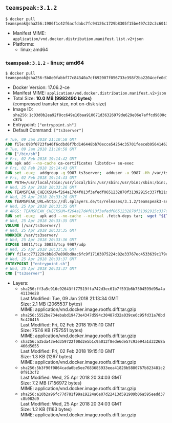 ## `teamspeak:3.1.2`

```console
$ docker pull teamspeak@sha256:1986f1c42f6acfdabc7fc94126c1729b8305f15be497c32c3c6013921a36590e
```

-	Manifest MIME: `application/vnd.docker.distribution.manifest.list.v2+json`
-	Platforms:
	-	linux; amd64

### `teamspeak:3.1.2` - linux; amd64

```console
$ docker pull teamspeak@sha256:5b8e0fabbf77c84340a7cf692007f056733e398f2ba2204cefe0d1ee6bcb52ce
```

-	Docker Version: 17.06.2-ce
-	Manifest MIME: `application/vnd.docker.distribution.manifest.v2+json`
-	Total Size: **10.0 MB (9982490 bytes)**  
	(compressed transfer size, not on-disk size)
-	Image ID: `sha256:1c03d0b2ea92f8cc649e16baa910671d36326979de629e06e7affcd9600cc87b`
-	Entrypoint: `["entrypoint.sh"]`
-	Default Command: `["ts3server"]`

```dockerfile
# Tue, 09 Jan 2018 21:10:58 GMT
ADD file:093f0723fa46f6cdbd6f7bd146448bb70ecce54254c35701feeceb956414622f in / 
# Tue, 09 Jan 2018 21:10:58 GMT
CMD ["/bin/sh"]
# Fri, 02 Feb 2018 19:14:42 GMT
RUN apk add --no-cache ca-certificates libstdc++ su-exec
# Fri, 02 Feb 2018 19:14:43 GMT
RUN set -eux;  addgroup -g 9987 ts3server;  adduser -u 9987 -Hh /var/ts3server -G ts3server -s /sbin/nologin -D ts3server;  mkdir -p /var/ts3server /var/run/ts3server;  chown ts3server:ts3server /var/ts3server /var/run/ts3server;  chmod 777 /var/ts3server /var/run/ts3server
# Fri, 02 Feb 2018 19:14:43 GMT
ENV PATH=/usr/local/sbin:/usr/local/bin:/usr/sbin:/usr/bin:/sbin:/bin:/opt/ts3server
# Wed, 25 Apr 2018 20:33:26 GMT
ARG TEAMSPEAK_CHECKSUM=f264a17d4f013f3afedf0651232870f31392915c337fb21d1b81497f78cee4c7
# Wed, 25 Apr 2018 20:33:26 GMT
ARG TEAMSPEAK_URL=http://dl.4players.de/ts/releases/3.1.2/teamspeak3-server_linux_alpine-3.1.2.tar.bz2
# Wed, 25 Apr 2018 20:33:35 GMT
# ARGS: TEAMSPEAK_CHECKSUM=f264a17d4f013f3afedf0651232870f31392915c337fb21d1b81497f78cee4c7 TEAMSPEAK_URL=http://dl.4players.de/ts/releases/3.1.2/teamspeak3-server_linux_alpine-3.1.2.tar.bz2
RUN set -eux;  apk add --no-cache --virtual .fetch-deps tar;  wget "${TEAMSPEAK_URL}" -O server.tar.bz2;  echo "${TEAMSPEAK_CHECKSUM} *server.tar.bz2" | sha256sum -c -;  mkdir -p /opt/ts3server;  tar -xf server.tar.bz2 --strip-components=1 -C /opt/ts3server;  rm server.tar.bz2;  apk del .fetch-deps;  mv /opt/ts3server/*.so /opt/ts3server/redist/* /usr/local/lib;  ldconfig /usr/local/lib;  chown -R ts3server:ts3server /opt/ts3server
# Wed, 25 Apr 2018 20:33:35 GMT
VOLUME [/var/ts3server/]
# Wed, 25 Apr 2018 20:33:35 GMT
WORKDIR /var/ts3server/
# Wed, 25 Apr 2018 20:33:36 GMT
EXPOSE 10011/tcp 30033/tcp 9987/udp
# Wed, 25 Apr 2018 20:33:36 GMT
COPY file:c771229cbb8d7e896bd0ac6fc9f17103075224c82e33767ec4533639c179eb28 in /opt/ts3server 
# Wed, 25 Apr 2018 20:33:37 GMT
ENTRYPOINT ["entrypoint.sh"]
# Wed, 25 Apr 2018 20:33:37 GMT
CMD ["ts3server"]
```

-	Layers:
	-	`sha256:ff3a5c916c92643ff77519ffa742d3ec61b7f591b6b7504599d95a4a41134e28`  
		Last Modified: Tue, 09 Jan 2018 21:13:34 GMT  
		Size: 2.1 MB (2065537 bytes)  
		MIME: application/vnd.docker.image.rootfs.diff.tar.gzip
	-	`sha256:5552be734ebabd19473e4347d594c30487d32a039ce6c95fd31a70bd5c420415`  
		Last Modified: Fri, 02 Feb 2018 19:15:10 GMT  
		Size: 757.6 KB (757551 bytes)  
		MIME: application/vnd.docker.image.rootfs.diff.tar.gzip
	-	`sha256:a35da43e4d359722f08d2e5b1c9a012f8ede6de57c93e94a1d32268a466d5655`  
		Last Modified: Fri, 02 Feb 2018 19:15:10 GMT  
		Size: 1.3 KB (1267 bytes)  
		MIME: application/vnd.docker.image.rootfs.diff.tar.gzip
	-	`sha256:5b3f90f0864cada0be5ee7683685933eea41828b5880767b823481c20f913cf2`  
		Last Modified: Wed, 25 Apr 2018 20:34:03 GMT  
		Size: 7.2 MB (7156972 bytes)  
		MIME: application/vnd.docker.image.rootfs.diff.tar.gzip
	-	`sha256:a10b2a96fc77d781f99a19224a6e07d22413d591909b06a595eedd37c8b982d9`  
		Last Modified: Wed, 25 Apr 2018 20:34:03 GMT  
		Size: 1.2 KB (1163 bytes)  
		MIME: application/vnd.docker.image.rootfs.diff.tar.gzip
